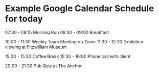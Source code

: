 # Example Google Calendar Schedule for today

07:30 - 08:15    Morning Run
08:30 - 09:00    Breakfast

10:00 - 11:30    Weekly Team Meeting on Zoom
11:30 - 12:30    Exhibition viewing at Fitzwilliam Museum

15:00 - 15:30    Coffee Break
15:30 - 16:00    Phone call with client

20:00 - 21:30    Pub Quiz at The Anchor
